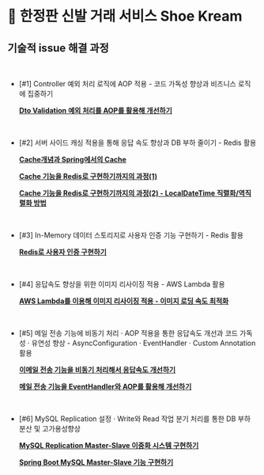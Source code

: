 # 👟 한정판 신발 거래 서비스 Shoe Kream

## 기술적 issue 해결 과정

<br>

* [#1] Controller 예외 처리 로직에 AOP 적용 -  코드 가독성 향상과 비즈니스 로직에 집중하기

  [**Dto Validation 예외 처리를 AOP를 활용해 개선하기**](https://inkyu-yoon.github.io/docs/Language/SpringBoot/ValidationAop)

<br>

* [#2] 서버 사이드 캐싱 적용을 통해 응답 속도 향상과 DB 부하 줄이기 - Redis 활용

  [**Cache개념과 Spring에서의 Cache**](https://percyfrank.github.io/springboot/Cache01/)  
  
  [**Cache 기능을 Redis로 구현하기까지의 과정(1)**](https://percyfrank.github.io/springboot/Cache02/)  
  
  [**Cache 기능을 Redis로 구현하기까지의 과정(2) - LocalDateTime 직렬화/역직렬화 방법**](https://percyfrank.github.io/springboot/Cache03/)  

<br>

* [#3] In-Memory 데이터 스토리지로 사용자 인증 기능 구현하기 - Redis 활용

  [**Redis로 사용자 인증 구현하기**](https://inkyu-yoon.github.io/docs/Language/SpringBoot/RedisAndAuth)


<br>

* [#4] 응답속도 향상을 위한 이미지 리사이징 적용 - AWS Lambda 활용

  [**AWS Lambda를 이용해 이미지 리사이징 적용 - 이미지 로딩 속도 최적화**](https://percyfrank.github.io/springboot/Lambda01/)



<br>

* [#5] 메일 전송 기능에 비동기 처리 · AOP 적용을 통한 응답속도 개선과 코드 가독성 · 유연성 향상  - AsyncConfiguration · EventHandler · Custom Annotation 활용  

  [**이메일 전송 기능을 비동기 처리해서 응답속도 개선하기**](https://inkyu-yoon.github.io/docs/Language/SpringBoot/EmailAsync)  
  
  [**메일 전송 기능을 EventHandler와 AOP를 활용해 개선하기**](https://inkyu-yoon.github.io/docs/Language/SpringBoot/EmailAop)

<br>

* [#6] MySQL Replication 설정 · Write와 Read 작업 분기 처리를 통한 DB 부하 분산 및 고가용성향상

  [**MySQL Replication Master-Slave 이중화 시스템 구현하기**](https://inkyu-yoon.github.io/docs/Learned/DataBase/mysql-replication)

  [**Spring Boot MySQL Master-Slave 기능 구현하기**](https://inkyu-yoon.github.io/docs/Language/SpringBoot/datasource-replication)



